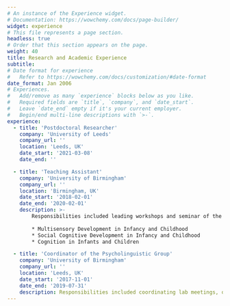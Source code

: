 ```yaml
---
# An instance of the Experience widget.
# Documentation: https://wowchemy.com/docs/page-builder/
widget: experience
# This file represents a page section.
headless: true
# Order that this section appears on the page.
weight: 40
title: Research and Academic Experience
subtitle:
# Date format for experience
#   Refer to https://wowchemy.com/docs/customization/#date-format
date_format: Jan 2006
# Experiences.
#   Add/remove as many `experience` blocks below as you like.
#   Required fields are `title`, `company`, and `date_start`.
#   Leave `date_end` empty if it's your current employer.
#   Begin/end multi-line descriptions with `>-`.
experience:
  - title: 'Postdoctoral Researcher'
    company: 'University of Leeds'
    company_url: ''
    location: 'Leeds, UK'
    date_start: '2021-03-08'
    date_end: ''

  - title: 'Teaching Assistant'
    company: 'University of Birmingham'
    company_url: ''
    location: 'Birmingham, UK'
    date_start: '2018-02-01'
    date_end: '2020-02-01'
    description: >-
        Responsibilities included leading workshops and seminar of the following modules:
        
        * Multisensory Development in Infancy and Childhood
        * Social Cognitive Development in Infancy and Childhood
        * Cognition in Infants and Children

  - title: 'Coordinator of the Psycholinguistic Group'
    company: 'University of Birmingham'
    company_url: ''
    location: 'Leeds, UK'
    date_start: '2017-11-01'
    date_end: '2019-07-31'
    description: Responsibilities included coordinating lab meetings, organising presentations of research conducted by staff and students, and organising discussion sessions.
---
```

